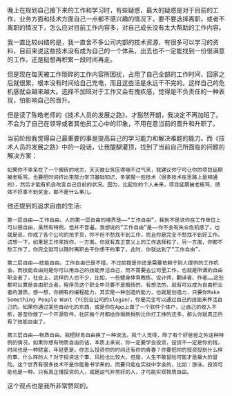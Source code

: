 <!--
author: checkking
date: 2017-04-09
title: 读《技术人员的发展之路》之感
tags: 杂谈
category: 杂谈
status: publish
summary: 对于最近工作和技术成长上的疑惑的一个很好的解答
-->
晚上在规划自己接下来的工作和学习时，有些疑惑，最大的疑惑是对于目前的工作，业务方面和技术方面自己一点都不感兴趣的情况下，要不要选择离职，或者不离职的情况下，怎么应对目前工作内容多，对自己成长没有太大帮助的工作内容。

我一直比较纠结的是，我一直舍不多公司内部的技术资源，有很多可以学习的资料，目前来说这些技术没有成为自己的一个体系，出去也不一定能找到一份很满意的工作。还是挺想再积累一段时间再走。

但是现在每天被工作琐碎的工作内容所困扰，占用了自己全部的工作时间，回家之后就很累，根本没有时间给自己充电，而且这些活是永远干不完的。这样自己的危机感就会越来越大。选择不加班对于工作又会有愧疚感，觉得是不负责任的一种表现，怕影响自己的晋升。

但是读了陈皓老师的《技术人员的发展之路》，才豁然开朗，我决定不再加班了。不会为了自己在领导或者其他员工心中的印象，不用在意当前的晋升和升职了。

当前阶段我觉得自己最重要的事是提高自己的学习能力和解决难题的能力。而《技术人员的发展之路》中的一段话，让我醍醐灌顶，找到了当前自己所面临的问题的解决方案：

```
如果你不幸呆在了一个搬砖的地方，天天被业务压得喘不过气来，我建议你宁可让你的项目延期被老板骂，也要把时间挤出来努力学习基础知识，多掌握一些技术（很多技术在思路上是相通的），然后才能有机会改变自己目前的状况。因为，比起你的个人未来，项目延期被老板骂、绩效不好拿不到奖金，都不是什么事儿。
```

他还提到的追求自由的生活:

```
第一层自由——工作自由。人的第一层自由的境界是——“工作自由”，我到不是说你在工作单位上可以很自由，虽然有特例，但并不普遍。我想说的“工作自由”是——你不会有失业危机感了。也就是说，你成了各个公司的抢手货，你不但不愁找不到工作，而且你是完全不愁找不到好工作。试想一下，如果是工作来找你，一方面，你就有真正意义上的工作选择权了，另一方面，你都不愁工作了，你完全就可以随时离职去干你想干的事了。此时，你就达到了“工作自由”。

第二层自由——技能自由。工作自由已是不错，不过前提是你还是需要依赖于别人提供的工作机会。而技能自由则是你可以用自己的技能养活自己，而不需要去公司里工作。也就是所谓的自由职业者了，社会上，这样的人也不少，比如，一些健身体育教练、设计师、翻译者、作者……这些都可以算是自由职业者，程序员这个职业中只要不是搬砖的，有想法的，就有可以成为自由积业者的潜质，想一想，你拥有的编程能力，其实是一种创造的能力，也就是创造力，只要你Make Something People Want（YC创业公司的slogan），你是完全可以通过自己的技能来养活自己的。如果你通过某些自动化的东西，或是你在App上做了一个软件个体户，让自己的收入不断，甚至你做了一个开源软件，社区每个月都给你捐款捐到比你打工挣的还多，那么你就真正的有了技能自由了。

第三层自由——物质自由。我把财务自由换了一种说法。我个人觉得，除了有个好爸爸之外这种特例的情况，如果你想有物质自由的话，本质上来说，你一定要学会投资，投资不一定是你的钱，时间也是一种财富，年轻更是，你怎么投资你的时间还有你的青春？你要把你的投资投到什么样的事，什么样的人？对于投资这个事，风险也比较大。但是，人生不敢冒险可能才是最大的冒险。这个世界有很多技术不是你能看书学来的，而要只能在实战中学会的，比如：游泳。投资可能也是一种。只有真正懂投资的人，或是运气非常好的人，才可能实现物质自由。
```

这个观点也是我所非常赞同的。




